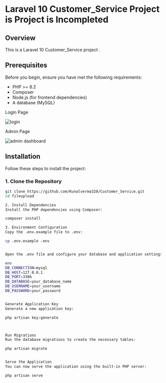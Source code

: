 # Laravel 10 Customer_Service Project is Project is Incompleted 

## Overview

This is a Laravel 10 Customer_Service project . 

## Prerequisites

Before you begin, ensure you have met the following requirements:

- PHP >= 8.2
- Composer
- Node.js (for frontend dependencies)
- A database (MySQL)

Login Page

![login](https://github.com/user-attachments/assets/d74dc6d6-0b5f-43ad-b547-4f956b8433e4)

Admin Page

![admin dashboard](https://github.com/user-attachments/assets/3a94495c-1831-45b8-ba31-a0d4fe76ad76)






## Installation

Follow these steps to install the project:

### 1. Clone the Repository

```bash
git clone https://github.com/Kunalverma320/Customer_Service.git
cd fileupload

2. Install Dependencies
Install the PHP dependencies using Composer:

composer install

3. Environment Configuration
Copy the .env.example file to .env:

cp .env.example .env


Open the .env file and configure your database and application settings. Update the following fields accordingly:

env
DB_CONNECTION=mysql
DB_HOST=127.0.0.1
DB_PORT=3306
DB_DATABASE=your_database_name
DB_USERNAME=your_username
DB_PASSWORD=your_password


Generate Application Key
Generate a new application key:

php artisan key:generate



Run Migrations
Run the database migrations to create the necessary tables:

php artisan migrate


Serve the Application
You can now serve the application using the built-in PHP server:

php artisan serve







